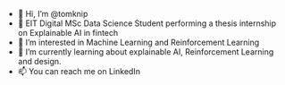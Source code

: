 - 👋 Hi, I’m @tomknip
- 🧐 EIT Digital MSc Data Science Student performing a thesis internship on Explainable AI in fintech
- 👀 I’m interested in Machine Learning and Reinforcement Learning
- 🌱 I’m currently learning about explainable AI, Reinforcement Learning and design.
- 📫 You can reach me on LinkedIn

<!---
tomknip/tomknip is a ✨ special ✨ repository because its `README.md` (this file) appears on your GitHub profile.
You can click the Preview link to take a look at your changes.
--->
